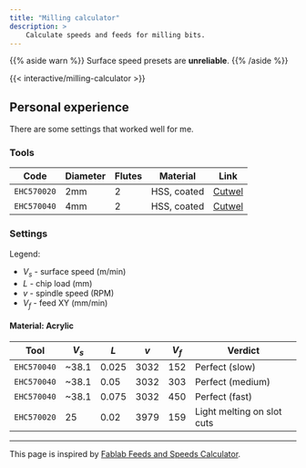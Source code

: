 ```yaml
---
title: "Milling calculator"
description: >
    Calculate speeds and feeds for milling bits.
---
```


{{% aside warn %}}
Surface speed presets are **unreliable**.
{{% /aside %}}

{{< interactive/milling-calculator >}}

## Personal experience

There are some settings that worked well for me.

### Tools

Code        | Diameter | Flutes | Material    | Link
----------- | -------- | ------ | ----------- | -------------------
`EHC570020` | 2mm      | 2      | HSS, coated | [Cutwel][EHC570020]
`EHC570040` | 4mm      | 2      | HSS, coated | [Cutwel][EHC570040]

[EHC570020]: https://www.cutwel.co.uk/2mm-2-flute-tialn-coated-premium-superhard-hss-short-length-slot-drill-esh57-yg-1-ehc570020
[EHC570040]: https://www.cutwel.co.uk/4mm-2-flute-tialn-coated-premium-superhard-hss-short-length-slot-drill-esh57-yg-1-ehc570040

### Settings

Legend:
- $V_s$ - surface speed (m/min)
- $L$ - chip load (mm)
- $v$ - spindle speed (RPM)
- $V_f$ - feed XY (mm/min)

#### Material: Acrylic

Tool | $V_s$ | $L$ | $v$ | $V_f$ | Verdict
--- | --- | --- | --- | --- | ---
`EHC570040` | ~38.1 | 0.025 | 3032 | 152 | Perfect (slow)
`EHC570040` | ~38.1 | 0.05  | 3032 | 303 | Perfect (medium)
`EHC570040` | ~38.1 | 0.075 | 3032 | 450 | Perfect (fast)
`EHC570020` | 25    | 0.02  | 3979 | 159 | Light melting on slot cuts

---

This page is inspired by [Fablab Feeds and Speeds Calculator](https://pub.pages.cba.mit.edu/feed_speeds/).

